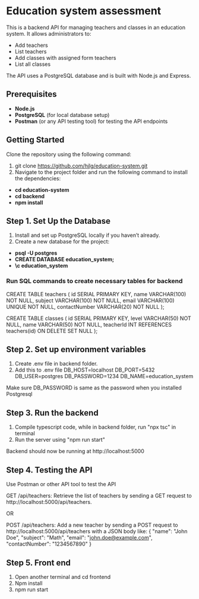 # Education system assessment
This is a backend API for managing teachers and classes in an education system. It allows administrators to:
- Add teachers
- List teachers
- Add classes with assigned form teachers
- List all classes

The API uses a PostgreSQL database and is built with Node.js and Express.

## Prerequisites

- **Node.js** 
- **PostgreSQL** (for local database setup) 
- **Postman** (or any API testing tool) for testing the API endpoints

## Getting Started

Clone the repository using the following command:

1. git clone https://github.com/hjlg/education-system.git
2. Navigate to the project folder and run the following command to install the dependencies:


- **cd education-system**
- **cd backend**
- **npm install**

## Step 1. Set Up the Database

1. Install and set up PostgreSQL locally if you haven’t already.
2. Create a new database for the project:

- **psql -U postgres**
- **CREATE DATABASE education_system;**
- **\c education_system**

### Run SQL commands to create necessary tables for backend

CREATE TABLE teachers (
  id SERIAL PRIMARY KEY,
  name VARCHAR(100) NOT NULL,
  subject VARCHAR(100) NOT NULL,
  email VARCHAR(100) UNIQUE NOT NULL,
  contactNumber VARCHAR(20) NOT NULL
);

CREATE TABLE classes (
  id SERIAL PRIMARY KEY,
  level VARCHAR(50) NOT NULL,
  name VARCHAR(50) NOT NULL,
  teacherId INT REFERENCES teachers(id) ON DELETE SET NULL
);

## Step 2. Set up environment variables

1. Create .env file in backend folder.
2. Add this to .env file
DB_HOST=localhost
DB_PORT=5432 
DB_USER=postgres
DB_PASSWORD=1234 
DB_NAME=education_system

Make sure DB_PASSWORD is same as the password when you installed Postgresql

## Step 3. Run the backend

1. Compile typescript code, while in backend folder, run "npx tsc" in terminal
2. Run the server using "npm run start"

Backend should now be running at http://localhost:5000

## Step 4. Testing the API

Use Postman or other API tool to test the API

GET /api/teachers: Retrieve the list of teachers by sending a GET request to http://localhost:5000/api/teachers.

OR

POST /api/teachers: Add a new teacher by sending a POST request to http://localhost:5000/api/teachers with a JSON body like:
{
  "name": "John Doe",
  "subject": "Math",
  "email": "john.doe@example.com",
  "contactNumber": "1234567890"
}


## Step 5. Front end
1. Open another terminal and cd frontend
2. Npm install
3. npm run start

